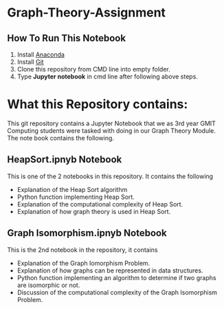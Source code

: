 # Graph-Theory-Assignment
## How To Run This Notebook 
  
  1. Install [Anaconda](https://www.anaconda.com/products/distribution)
  2. Install [Git](https://github.com/git-guides/install-git)
  3. Clone this repository from CMD line into empty folder.
  4. Type __Jupyter notebook__ in cmd line after following above steps.
  
# What this Repository contains:
This git repository contains a Jupyter Notebook that we as 3rd year GMIT Computing students were tasked with doing in our Graph Theory Module.
The note book contains the following.

## HeapSort.ipnyb Notebook
This is one of the 2 notebooks in this repository. It contains the following

  * Explanation of the Heap Sort algorithm
  *  Python function implementing Heap Sort.
  *  Explanation of the computational complexity of Heap Sort.
  *  Explanation of how graph theory is used in Heap Sort.

## Graph Isomorphism.ipnyb Notebook
This is the 2nd notebook in the repository, it contains

  *  Explanation of the Graph Iomorphism Problem.
  *  Explanation of how graphs can be represented in data structures.
  *  Python function implementing an algorithm to determine if two graphs are isomorphic or not.
  *  Discussion of the computational complexity of the Graph Isomorphism Problem.
